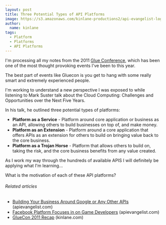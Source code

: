 ```yaml
---
layout: post
title: Three Potential Types of API Platforms
image: https://s3.amazonaws.com/kinlane-productions2/api-evangelist-logos/api-evangelist-butterfly-vertical.png
author:
  name: kinlane
tags:
  - Platform
  - Platforms
  - API Platforms
---
```

I'm processing all my notes from the 2011 [Glue Conference](http://gluecon.com/ "Glue Conference"), which has been one of the most thought provoking events I've been to this year.

The best part of events like Gluecon is you get to hang with some really smart and extremely experienced people.

I'm working to understand a new perspective I was exposed to while listening to Mark Suster talk about the Cloud Computing: Challenges and Opportunities over the Next Five Years.

In his talk, he outlined three potential types of platforms:

*   **Platform as a Service** \- Platform around core application or business as an API, allowing others to build businesses on top of, and make money.
*   **Platform as an Extension** - Platform around a core application that offers APIs as an extension for others to build on bringing value back to the core business.
*   **Platform as a Trojan Horse** - Platform that allows others to build on, taking the risk, and the core business benefits from any value created.

As I work my way through the hundreds of available APIS I will definitely be applying what I'm learning...

What is the motivation of each of these API platforms?

###### Related articles

*   [Building Your Business Around Google or Any Other APIs](http://apievangelist.com/2011/05/28/building-your-business-around-google-or-any-other-apis/) (apievangelist.com)
*   [Facebook Platform Focuses in on Game Developers](http://apievangelist.com/2011/05/25/facebook-platform-focuses-in-on-game-developers/) (apievangelist.com)
*   [GlueCon 2011 Recap](http://www.kinlane.com/2011/05/gluecon-2011-recap/) (kinlane.com)